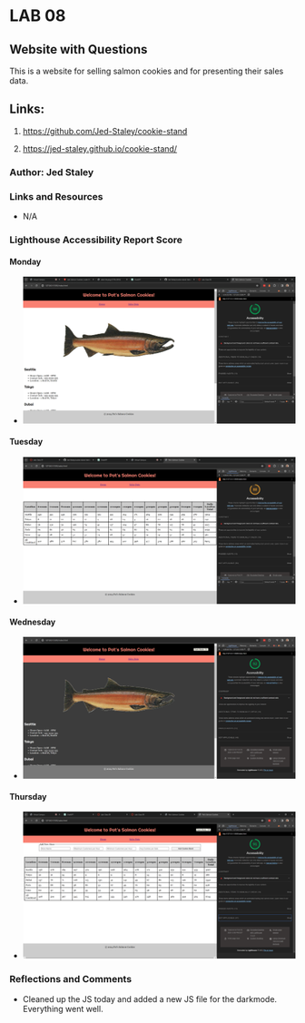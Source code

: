 # LAB 08

## Website with Questions

This is a website for selling salmon cookies and for presenting their sales data.

## Links:

1. <https://github.com/Jed-Staley/cookie-stand>

2. <https://jed-staley.github.io/cookie-stand/>

### Author: Jed Staley

### Links and Resources

* N/A

### Lighthouse Accessibility Report Score

#### Monday

* ![Screenshot 1](<images/Screenshot Monday.png>)

#### Tuesday

* ![Screenshot 2](<images/Screenshot Tuesday.png>)

#### Wednesday

* ![Screenshot 3](<images/Screenshot Wednesday.png>)

#### Thursday

* ![Screenshot 4](<images/Screenshot Thursday.png>)

### Reflections and Comments

* Cleaned up the JS today and added a new JS file for the darkmode. Everything went well.
